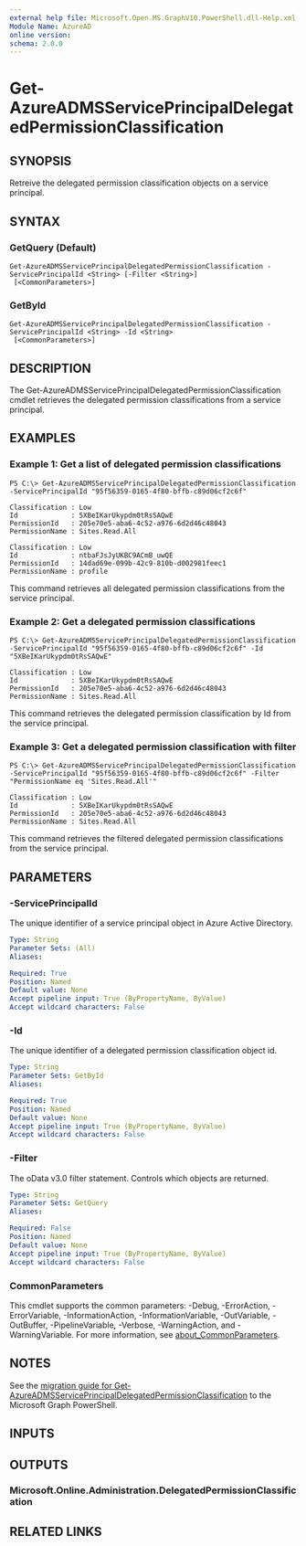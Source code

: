 ```yaml
---
external help file: Microsoft.Open.MS.GraphV10.PowerShell.dll-Help.xml
Module Name: AzureAD
online version:
schema: 2.0.0
---
```


# Get-AzureADMSServicePrincipalDelegatedPermissionClassification

## SYNOPSIS
Retreive the delegated permission classification objects on a service principal.

## SYNTAX

### GetQuery (Default)
```
Get-AzureADMSServicePrincipalDelegatedPermissionClassification -ServicePrincipalId <String> [-Filter <String>]
 [<CommonParameters>]
```

### GetById
```
Get-AzureADMSServicePrincipalDelegatedPermissionClassification -ServicePrincipalId <String> -Id <String>
 [<CommonParameters>]
```

## DESCRIPTION
The Get-AzureADMSServicePrincipalDelegatedPermissionClassification cmdlet retrieves the delegated permission classifications from a service principal.

## EXAMPLES

### Example 1: Get a list of delegated permission classifications
```
PS C:\> Get-AzureADMSServicePrincipalDelegatedPermissionClassification -ServicePrincipalId "95f56359-0165-4f80-bffb-c89d06cf2c6f"

Classification : Low
Id             : 5XBeIKarUkypdm0tRsSAQwE
PermissionId   : 205e70e5-aba6-4c52-a976-6d2d46c48043
PermissionName : Sites.Read.All

Classification : Low
Id             : ntbaFJsJyUKBC9ACmB_uwQE
PermissionId   : 14dad69e-099b-42c9-810b-d002981feec1
PermissionName : profile
```

This command retrieves all delegated permission classifications from the service principal.

### Example 2: Get a delegated permission classifications
```
PS C:\> Get-AzureADMSServicePrincipalDelegatedPermissionClassification -ServicePrincipalId "95f56359-0165-4f80-bffb-c89d06cf2c6f" -Id "5XBeIKarUkypdm0tRsSAQwE"

Classification : Low
Id             : 5XBeIKarUkypdm0tRsSAQwE
PermissionId   : 205e70e5-aba6-4c52-a976-6d2d46c48043
PermissionName : Sites.Read.All
```

This command retrieves the delegated permission classification by Id from the service principal.

### Example 3: Get a delegated permission classification with filter
```
PS C:\> Get-AzureADMSServicePrincipalDelegatedPermissionClassification -ServicePrincipalId "95f56359-0165-4f80-bffb-c89d06cf2c6f" -Filter "PermissionName eq 'Sites.Read.All'"

Classification : Low
Id             : 5XBeIKarUkypdm0tRsSAQwE
PermissionId   : 205e70e5-aba6-4c52-a976-6d2d46c48043
PermissionName : Sites.Read.All
```

This command retrieves the filtered delegated permission classifications from the service principal.

## PARAMETERS

### -ServicePrincipalId
The unique identifier of a service principal object in Azure Active Directory.

```yaml
Type: String
Parameter Sets: (All)
Aliases:

Required: True
Position: Named
Default value: None
Accept pipeline input: True (ByPropertyName, ByValue)
Accept wildcard characters: False
```

### -Id
The unique identifier of a delegated permission classification object id.

```yaml
Type: String
Parameter Sets: GetById
Aliases:

Required: True
Position: Named
Default value: None
Accept pipeline input: True (ByPropertyName, ByValue)
Accept wildcard characters: False
```

### -Filter
The oData v3.0 filter statement. 
Controls which objects are returned.

```yaml
Type: String
Parameter Sets: GetQuery
Aliases:

Required: False
Position: Named
Default value: None
Accept pipeline input: True (ByPropertyName, ByValue)
Accept wildcard characters: False
```

### CommonParameters
This cmdlet supports the common parameters: -Debug, -ErrorAction, -ErrorVariable, -InformationAction, -InformationVariable, -OutVariable, -OutBuffer, -PipelineVariable, -Verbose, -WarningAction, and -WarningVariable. For more information, see [about_CommonParameters](http://go.microsoft.com/fwlink/?LinkID=113216).

## NOTES

See the [migration guide for Get-AzureADMSServicePrincipalDelegatedPermissionClassification](./migrate/Get-AzureADMSServicePrincipalDelegatedPermissionClassification.md) to the Microsoft Graph PowerShell.

## INPUTS

## OUTPUTS

### Microsoft.Online.Administration.DelegatedPermissionClassification

## RELATED LINKS
